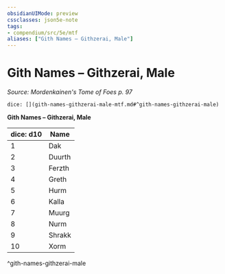 ```yaml
---
obsidianUIMode: preview
cssclasses: json5e-note
tags:
- compendium/src/5e/mtf
aliases: ["Gith Names – Githzerai, Male"]
---
```

# Gith Names – Githzerai, Male
*Source: Mordenkainen's Tome of Foes p. 97* 

`dice: [](gith-names-githzerai-male-mtf.md#^gith-names-githzerai-male)`

**Gith Names – Githzerai, Male**

| dice: d10 | Name |
|-----------|------|
| 1 | Dak |
| 2 | Duurth |
| 3 | Ferzth |
| 4 | Greth |
| 5 | Hurm |
| 6 | Kalla |
| 7 | Muurg |
| 8 | Nurm |
| 9 | Shrakk |
| 10 | Xorm |
^gith-names-githzerai-male